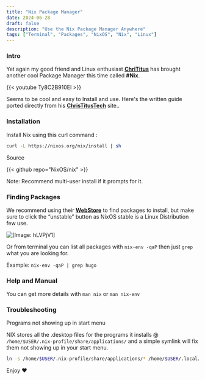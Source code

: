 ```yaml
---
title: "Nix Package Manager"
date: 2024-06-28
draft: false
description: "Use the Nix Package Manager Anywhere"
tags: ["Terminal", "Packages", "NixOS", "Nix", "Linux"]
---
```

### Intro

Yet again my good friend and Linux enthusiast [**ChriTitus**](https://twitter.com/christitustech/) has brought another cool Package Manager this time called **#Nix**.

{{< youtube Ty8C2B910EI >}}

Seems to be cool and easy to Install and use. Here's the written guide ported directly from his [**ChrisTitusTech**](https://christitus.com/nix-package-manager/) site..

### Installation

Install Nix using this curl command :

```Bash
curl -L https://nixos.org/nix/install | sh
```

Source

{{< github repo="NixOS/nix" >}}

Note: Recommend multi-user install if it prompts for it.

### Finding Packages

We recommend using their [**WebStore**](https://search.nixos.org/packages) to find packages to install, but make sure to click the “unstable” button as NixOS stable is a Linux Distribution few use.

![[Image: hLVPjV1]](https://i.imgur.com/hLVPjV1.png)

Or from terminal you can list all packages with `nix-env -qaP` then just `grep` what you are looking for.

Example: `nix-env -qaP | grep hugo`

### Help and Manual

You can get more details with `man nix` or `man nix-env`

### Troubleshooting

Programs not showing up in start menu

NIX stores all the .desktop files for the programs it installs @ `/home/$USER/.nix-profile/share/applications/` and a simple symlink will fix them not showing up in your start menu.

```Bash
ln -s /home/$USER/.nix-profile/share/applications/* /home/$USER/.local/share/applications/
```

Enjoy :heart:


